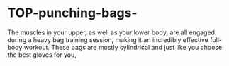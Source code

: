 # TOP-punching-bags-
The muscles in your upper, as well as your lower body, are all engaged during a heavy bag training session, making it an incredibly effective full-body workout. These bags are mostly cylindrical and just like you choose the best gloves for you, 

